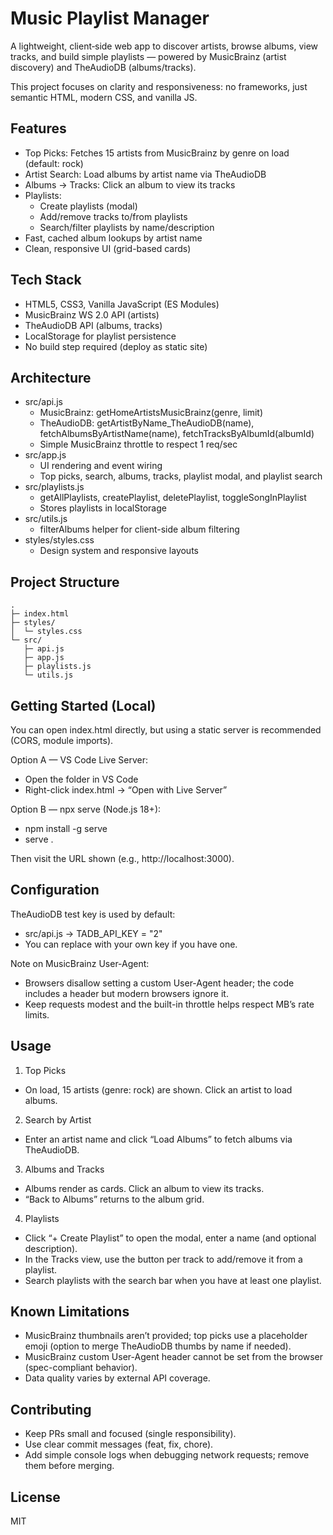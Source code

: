 # Music Playlist Manager

A lightweight, client‑side web app to discover artists, browse albums, view tracks, and build simple playlists — powered by MusicBrainz (artist discovery) and TheAudioDB (albums/tracks).

This project focuses on clarity and responsiveness: no frameworks, just semantic HTML, modern CSS, and vanilla JS.

## Features

- Top Picks: Fetches 15 artists from MusicBrainz by genre on load (default: rock)
- Artist Search: Load albums by artist name via TheAudioDB
- Albums → Tracks: Click an album to view its tracks
- Playlists:
  - Create playlists (modal)
  - Add/remove tracks to/from playlists
  - Search/filter playlists by name/description
- Fast, cached album lookups by artist name
- Clean, responsive UI (grid-based cards)

## Tech Stack

- HTML5, CSS3, Vanilla JavaScript (ES Modules)
- MusicBrainz WS 2.0 API (artists)
- TheAudioDB API (albums, tracks)
- LocalStorage for playlist persistence
- No build step required (deploy as static site)

## Architecture

- src/api.js
  - MusicBrainz: getHomeArtistsMusicBrainz(genre, limit)
  - TheAudioDB: getArtistByName_TheAudioDB(name), fetchAlbumsByArtistName(name), fetchTracksByAlbumId(albumId)
  - Simple MusicBrainz throttle to respect 1 req/sec
- src/app.js
  - UI rendering and event wiring
  - Top picks, search, albums, tracks, playlist modal, and playlist search
- src/playlists.js
  - getAllPlaylists, createPlaylist, deletePlaylist, toggleSongInPlaylist
  - Stores playlists in localStorage
- src/utils.js
  - filterAlbums helper for client-side album filtering
- styles/styles.css
  - Design system and responsive layouts

## Project Structure

```
.
├─ index.html
├─ styles/
│  └─ styles.css
└─ src/
   ├─ api.js
   ├─ app.js
   ├─ playlists.js
   └─ utils.js
```

## Getting Started (Local)

You can open index.html directly, but using a static server is recommended (CORS, module imports).

Option A — VS Code Live Server:
- Open the folder in VS Code
- Right-click index.html → “Open with Live Server”

Option B — npx serve (Node.js 18+):
- npm install -g serve
- serve .

Then visit the URL shown (e.g., http://localhost:3000).

## Configuration

TheAudioDB test key is used by default:
- src/api.js → TADB_API_KEY = "2"
- You can replace with your own key if you have one.

Note on MusicBrainz User-Agent:
- Browsers disallow setting a custom User-Agent header; the code includes a header but modern browsers ignore it.
- Keep requests modest and the built-in throttle helps respect MB’s rate limits.

## Usage

1) Top Picks
- On load, 15 artists (genre: rock) are shown. Click an artist to load albums.

2) Search by Artist
- Enter an artist name and click “Load Albums” to fetch albums via TheAudioDB.

3) Albums and Tracks
- Albums render as cards. Click an album to view its tracks.
- “Back to Albums” returns to the album grid.

4) Playlists
- Click “+ Create Playlist” to open the modal, enter a name (and optional description).
- In the Tracks view, use the button per track to add/remove it from a playlist.
- Search playlists with the search bar when you have at least one playlist.

## Known Limitations

- MusicBrainz thumbnails aren’t provided; top picks use a placeholder emoji (option to merge TheAudioDB thumbs by name if needed).
- MusicBrainz custom User-Agent header cannot be set from the browser (spec-compliant behavior).
- Data quality varies by external API coverage.

## Contributing

- Keep PRs small and focused (single responsibility).
- Use clear commit messages (feat, fix, chore).
- Add simple console logs when debugging network requests; remove them before merging.

## License

MIT
